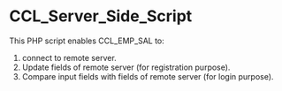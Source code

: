 # CCL_Server_Side_Script

This PHP script enables CCL_EMP_SAL to:

1. connect to remote server.
2. Update fields of remote server (for registration purpose).
3. Compare input fields with fields of remote server (for login purpose).
